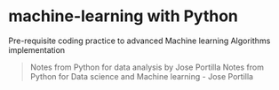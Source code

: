 # machine-learning with Python

Pre-requisite coding practice to advanced Machine learning Algorithms implementation

>Notes from Python for data analysis by Jose Portilla
>Notes from Python for Data science and Machine learning - Jose Portilla
